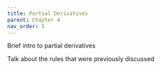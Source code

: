 ```yaml
---
title: Partial Derivatives
parent: Chapter 4
nav_order: 5
---
```


Brief intro to partial derivatives 

Talk about the rules that were previously discussed 